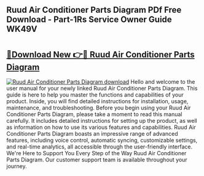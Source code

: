 ## Ruud Air Conditioner Parts Diagram PDf Free Download - Part-1Rs Service Owner Guide WK49V

# <h2><a href="http://dfswt09.blite.top/?on=Ruud+Air+Conditioner+Parts+Diagram">🔗Download New 👉🔴 Ruud Air Conditioner Parts Diagram</a></h2>

[![Ruud Air Conditioner Parts Diagram download](https://i.imgur.com/lujVjoI.png)](http://dfswt09.blite.top/?on=Ruud+Air+Conditioner+Parts+Diagram)
Hello and welcome to the user manual for your newly linked Ruud Air Conditioner Parts Diagram. This guide is here to help you master the functions and capabilities of your product. Inside, you will find detailed instructions for installation, usage, maintenance, and troubleshooting. Before you begin using your Ruud Air Conditioner Parts Diagram, please take a moment to read this manual carefully. It includes detailed instructions for setting up the product, as well as information on how to use its various features and capabilities. Ruud Air Conditioner Parts Diagram boasts an impressive range of advanced features, including voice control, automatic syncing, customizable settings, and real-time analytics, all accessible through the user-friendly interface. We're Here to Support You Every Step of the Way Ruud Air Conditioner Parts Diagram. Our customer support team is available throughout your journey.
